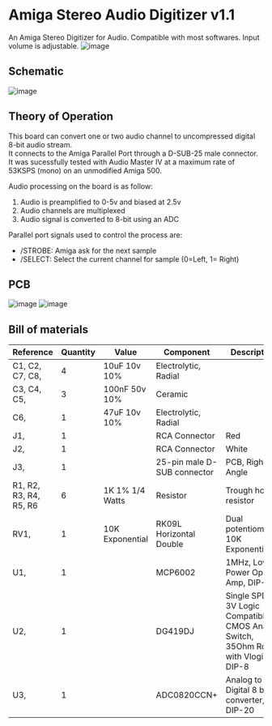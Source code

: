 # Amiga Stereo Audio Digitizer v1.1
An Amiga Stereo Digitizer for Audio. Compatible with most softwares. Input volume is adjustable.
![image](https://user-images.githubusercontent.com/18539931/232578439-98e58c09-3f3d-41c6-abcd-1fefc3d42a47.png)
## Schematic
![image](https://user-images.githubusercontent.com/18539931/232578802-d9e64a61-ccab-48a6-8866-7c32fd6352ec.png)

## Theory of Operation
This board can convert one or two audio channel to uncompressed digital 8-bit audio stream.  
It connects to the Amiga Parallel Port through a D-SUB-25 male connector. 
It was sucessfully tested with Audio Master IV at a maximum rate of 53KSPS (mono) on an unmodified Amiga 500.

Audio processing on the board is as follow:

1. Audio is preamplified to 0-5v and biased at 2.5v
2. Audio channels are multiplexed
3. Audio signal is converted to 8-bit using an ADC

Parallel port signals used to control the process are:
- /STROBE: Amiga ask for the next sample 
- /SELECT: Select the current channel for sample (0=Left, 1= Right)
## PCB
![image](https://user-images.githubusercontent.com/18539931/232578970-ba53bcfb-2755-417a-baea-773ec0bc1436.png)
![image](https://user-images.githubusercontent.com/18539931/232579062-5ad23c21-5285-4d03-8580-92c7db3a8c98.png)
## Bill of materials
| Reference | Quantity | Value | Component | Description | Vendor |
| --- | --- | --- | --- | --- | --- |
| C1, C2, C7, C8,  | 4 | 10uF 10v 10% | Electrolytic, Radial |
| C3, C4, C5,  | 3 | 100nF 50v 10% | Ceramic |
| C6,  | 1 | 47uF 10v 10% | Electrolytic, Radial |
| J1,  | 1 |  | RCA Connector | Red |  
| J2,  | 1 |  | RCA Connector | White |  
| J3,  | 1 |  | 25-pin male D-SUB connector | PCB, Right-Angle |
| R1, R2, R3, R4, R5, R6  | 6 | 1K 1% 1/4 Watts | Resistor | Trough hole resistor |
| RV1,  | 1 | 10K Exponential | RK09L Horizontal Double|  Dual potentiometer, 10K Exponential | ALPS |
| U1,  | 1 | | MCP6002 | 1MHz, Low-Power Op Amp, DIP-8 | Microchip |
| U2,  | 1 | | DG419DJ | Single SPDT 3V Logic Compatible CMOS Analog Switch, 35Ohm Ron, with Vlogic, DIP-8 | Vishay Siliconix |
| U3,  | 1 | | ADC0820CCN+ | Analog to Digital 8 bits converter, DIP-20 | Texas Instruments |


